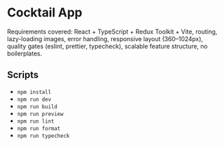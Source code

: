 # Cocktail App

Requirements covered: React + TypeScript + Redux Toolkit + Vite, routing, lazy-loading images, error handling, responsive layout (360–1024px), quality gates (eslint, prettier, typecheck), scalable feature structure, no boilerplates.

## Scripts
- `npm install`
- `npm run dev`
- `npm run build`
- `npm run preview`
- `npm run lint`
- `npm run format`
- `npm run typecheck`